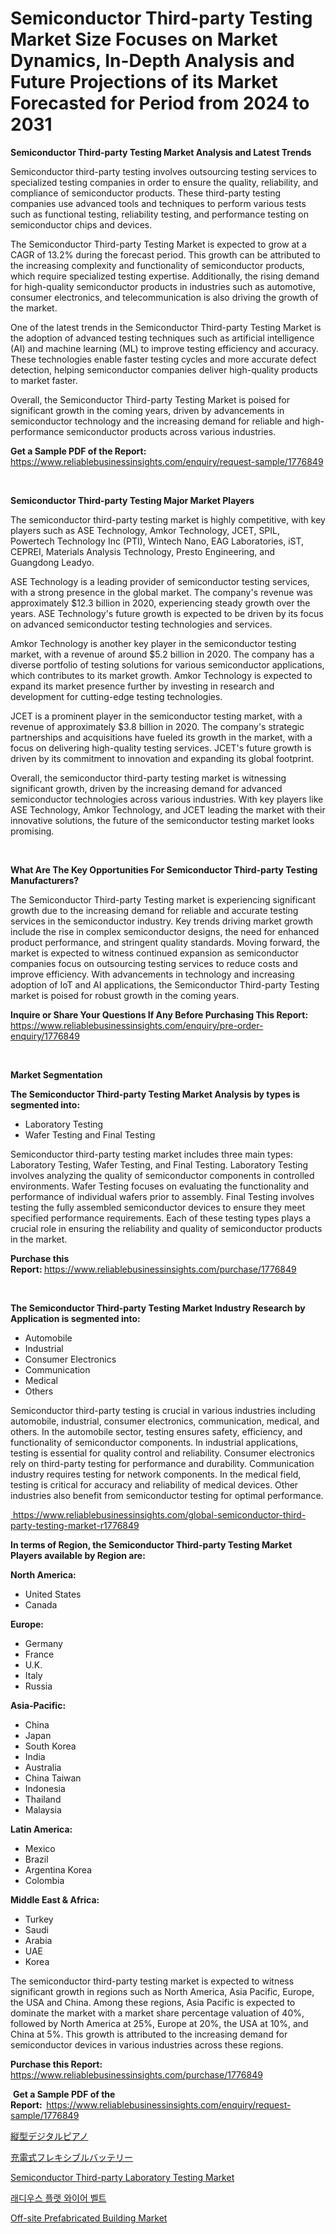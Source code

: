 <p><h1>Semiconductor Third-party Testing Market Size Focuses on Market Dynamics, In-Depth Analysis and Future Projections of its Market Forecasted for Period from 2024 to 2031</h1></p><p><strong>Semiconductor Third-party Testing Market Analysis and Latest Trends</strong></p>
<p><p>Semiconductor third-party testing involves outsourcing testing services to specialized testing companies in order to ensure the quality, reliability, and compliance of semiconductor products. These third-party testing companies use advanced tools and techniques to perform various tests such as functional testing, reliability testing, and performance testing on semiconductor chips and devices.</p><p>The Semiconductor Third-party Testing Market is expected to grow at a CAGR of 13.2% during the forecast period. This growth can be attributed to the increasing complexity and functionality of semiconductor products, which require specialized testing expertise. Additionally, the rising demand for high-quality semiconductor products in industries such as automotive, consumer electronics, and telecommunication is also driving the growth of the market.</p><p>One of the latest trends in the Semiconductor Third-party Testing Market is the adoption of advanced testing techniques such as artificial intelligence (AI) and machine learning (ML) to improve testing efficiency and accuracy. These technologies enable faster testing cycles and more accurate defect detection, helping semiconductor companies deliver high-quality products to market faster.</p><p>Overall, the Semiconductor Third-party Testing Market is poised for significant growth in the coming years, driven by advancements in semiconductor technology and the increasing demand for reliable and high-performance semiconductor products across various industries.</p></p>
<p><strong>Get a Sample PDF of the Report:&nbsp;</strong> <a href="https://www.reliablebusinessinsights.com/enquiry/request-sample/1776849">https://www.reliablebusinessinsights.com/enquiry/request-sample/1776849</a></p>
<p>&nbsp;</p>
<p><strong>Semiconductor Third-party Testing Major Market Players</strong></p>
<p><p>The semiconductor third-party testing market is highly competitive, with key players such as ASE Technology, Amkor Technology, JCET, SPIL, Powertech Technology Inc (PTI), Wintech Nano, EAG Laboratories, iST, CEPREI, Materials Analysis Technology, Presto Engineering, and Guangdong Leadyo. </p><p>ASE Technology is a leading provider of semiconductor testing services, with a strong presence in the global market. The company's revenue was approximately $12.3 billion in 2020, experiencing steady growth over the years. ASE Technology's future growth is expected to be driven by its focus on advanced semiconductor testing technologies and services.</p><p>Amkor Technology is another key player in the semiconductor testing market, with a revenue of around $5.2 billion in 2020. The company has a diverse portfolio of testing solutions for various semiconductor applications, which contributes to its market growth. Amkor Technology is expected to expand its market presence further by investing in research and development for cutting-edge testing technologies.</p><p>JCET is a prominent player in the semiconductor testing market, with a revenue of approximately $3.8 billion in 2020. The company's strategic partnerships and acquisitions have fueled its growth in the market, with a focus on delivering high-quality testing services. JCET's future growth is driven by its commitment to innovation and expanding its global footprint.</p><p>Overall, the semiconductor third-party testing market is witnessing significant growth, driven by the increasing demand for advanced semiconductor technologies across various industries. With key players like ASE Technology, Amkor Technology, and JCET leading the market with their innovative solutions, the future of the semiconductor testing market looks promising.</p></p>
<p>&nbsp;</p>
<p><strong>What Are The Key Opportunities For Semiconductor Third-party Testing Manufacturers?</strong></p>
<p><p>The Semiconductor Third-party Testing market is experiencing significant growth due to the increasing demand for reliable and accurate testing services in the semiconductor industry. Key trends driving market growth include the rise in complex semiconductor designs, the need for enhanced product performance, and stringent quality standards. Moving forward, the market is expected to witness continued expansion as semiconductor companies focus on outsourcing testing services to reduce costs and improve efficiency. With advancements in technology and increasing adoption of IoT and AI applications, the Semiconductor Third-party Testing market is poised for robust growth in the coming years.</p></p>
<p><strong>Inquire or Share Your Questions If Any Before Purchasing This Report:</strong> <a href="https://www.reliablebusinessinsights.com/enquiry/pre-order-enquiry/1776849">https://www.reliablebusinessinsights.com/enquiry/pre-order-enquiry/1776849</a></p>
<p>&nbsp;</p>
<p><strong>Market Segmentation</strong></p>
<p><strong>The Semiconductor Third-party Testing Market Analysis by types is segmented into:</strong></p>
<p><ul><li>Laboratory Testing</li><li>Wafer Testing and Final Testing</li></ul></p>
<p><p>Semiconductor third-party testing market includes three main types: Laboratory Testing, Wafer Testing, and Final Testing. Laboratory Testing involves analyzing the quality of semiconductor components in controlled environments. Wafer Testing focuses on evaluating the functionality and performance of individual wafers prior to assembly. Final Testing involves testing the fully assembled semiconductor devices to ensure they meet specified performance requirements. Each of these testing types plays a crucial role in ensuring the reliability and quality of semiconductor products in the market.</p></p>
<p><strong>Purchase this Report:&nbsp;</strong><a href="https://www.reliablebusinessinsights.com/purchase/1776849">https://www.reliablebusinessinsights.com/purchase/1776849</a></p>
<p>&nbsp;</p>
<p><strong>The Semiconductor Third-party Testing Market Industry Research by Application is segmented into:</strong></p>
<p><ul><li>Automobile</li><li>Industrial</li><li>Consumer Electronics</li><li>Communication</li><li>Medical</li><li>Others</li></ul></p>
<p><p>Semiconductor third-party testing is crucial in various industries including automobile, industrial, consumer electronics, communication, medical, and others. In the automobile sector, testing ensures safety, efficiency, and functionality of semiconductor components. In industrial applications, testing is essential for quality control and reliability. Consumer electronics rely on third-party testing for performance and durability. Communication industry requires testing for network components. In the medical field, testing is critical for accuracy and reliability of medical devices. Other industries also benefit from semiconductor testing for optimal performance.</p></p>
<p><a href="https://www.reliablebusinessinsights.com/global-semiconductor-third-party-testing-market-r1776849">&nbsp;https://www.reliablebusinessinsights.com/global-semiconductor-third-party-testing-market-r1776849</a></p>
<p><strong>In terms of Region, the Semiconductor Third-party Testing Market Players available by Region are:</strong></p>
<p>
    <p> <strong> North America: </strong>
        <ul>
            <li>United States</li>
            <li>Canada</li>
        </ul>
        </p> 
    <p> <strong> Europe: </strong>
        <ul>
            <li>Germany</li>
            <li>France</li>
            <li>U.K.</li>
            <li>Italy</li>
            <li>Russia</li>
        </ul>
        </p> 
    <p> <strong> Asia-Pacific: </strong>
        <ul>
            <li>China</li>
            <li>Japan</li>
            <li>South Korea</li>
            <li>India</li>
            <li>Australia</li>
            <li>China Taiwan</li>
            <li>Indonesia</li>
            <li>Thailand</li>
            <li>Malaysia</li>
        </ul>
        </p> 
    <p> <strong> Latin America: </strong>
        <ul>
            <li>Mexico</li>
            <li>Brazil</li>
            <li>Argentina Korea</li>
            <li>Colombia</li>
        </ul>
        </p> 
    <p> <strong> Middle East & Africa: </strong>
        <ul>
            <li>Turkey</li>
            <li>Saudi</li>
            <li>Arabia</li>
            <li>UAE</li>
            <li>Korea</li>
        </ul>
    </p>
    </p>
<p><p>The semiconductor third-party testing market is expected to witness significant growth in regions such as North America, Asia Pacific, Europe, the USA and China. Among these regions, Asia Pacific is expected to dominate the market with a market share percentage valuation of 40%, followed by North America at 25%, Europe at 20%, the USA at 10%, and China at 5%. This growth is attributed to the increasing demand for semiconductor devices in various industries across these regions.</p></p>
<p><strong>Purchase this Report: </strong><a href="https://www.reliablebusinessinsights.com/purchase/1776849">https://www.reliablebusinessinsights.com/purchase/1776849</a></p>
<p>&nbsp;<strong>Get a Sample PDF of the Report:&nbsp;&nbsp;</strong><a href="https://www.reliablebusinessinsights.com/enquiry/request-sample/1776849">https://www.reliablebusinessinsights.com/enquiry/request-sample/1776849</a></p>
<p><strong></strong></p>
<p><p><a href="https://github.com/AriMuller2009/Market-Research-Report-List-2/blob/main/8375579105963.md">縦型デジタルピアノ</a></p><p><a href="https://medium.com/@linabernier2023/%E5%85%85%E9%9B%BB%E5%8F%AF%E8%83%BD%E3%81%AA%E3%83%95%E3%83%AC%E3%82%AD%E3%82%B7%E3%83%96%E3%83%AB%E3%83%90%E3%83%83%E3%83%86%E3%83%AA%E3%83%BC%E3%81%AE%E5%B8%82%E5%A0%B4%E3%82%B7%E3%82%A7%E3%82%A2%E3%81%AE%E9%80%B2%E5%8C%96%E3%81%A8%E5%B8%82%E5%A0%B4%E6%88%90%E9%95%B7%E3%81%AE%E3%83%88%E3%83%AC%E3%83%B3%E3%83%892024%E5%B9%B4-2031%E5%B9%B4-44ca086ff601">充電式フレキシブルバッテリー</a></p><p><a href="https://github.com/Airanohannonzb68e5pb53oc1/Market-Research-Report-List-2/blob/main/semiconductor-third-party-laboratory-testing-market.md">Semiconductor Third-party Laboratory Testing Market</a></p><p><a href="https://medium.com/@lowellleke20231/%EB%B0%98%EA%B2%BD-%ED%8F%89%ED%8F%89%ED%95%9C-%EC%99%80%EC%9D%B4%EC%96%B4-%EB%B2%A8%ED%8A%B8-%EC%8B%9C%EC%9E%A5-%EC%A1%B0%EC%82%AC-%EB%B3%B4%EA%B3%A0%EC%84%9C-%EA%B7%B8-%EC%97%AD%EC%82%AC-%EB%B0%8F-2024%EB%85%84%EB%B6%80%ED%84%B0-2031%EB%85%84%EA%B9%8C%EC%A7%80%EC%9D%98-%EC%98%88%EC%B8%A1-c97ac7530ffa">래디우스 플랫 와이어 벨트</a></p><p><a href="https://github.com/fiixsa/Market-Research-Report-List-3/blob/main/off-site-prefabricated-building-market.md">Off-site Prefabricated Building Market</a></p></p>